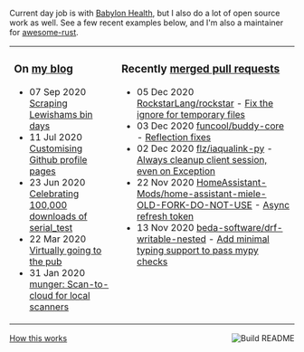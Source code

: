 Current day job is with [Babylon Health](https://github.com/babylonhealth), but I also do a lot of open source work as well. See a few recent examples below, and I'm also a maintainer for [awesome-rust](https://github.com/rust-unofficial/awesome-rust).

<table><tr><td valign="top">

### On [my blog](https://tevps.net/blog)
<!-- blog starts -->
* 07 Sep 2020 [Scraping Lewishams bin days](https://tevps.net/blog/2020/9/7/scraping-lewishams-bin-days/)
* 11 Jul 2020 [Customising Github profile pages](https://tevps.net/blog/2020/7/11/customising-github-profile-pages/)
* 23 Jun 2020 [Celebrating 100,000 downloads of serial_test](https://tevps.net/blog/2020/6/23/celebrating-100000-downloads-serial_test/)
* 22 Mar 2020 [Virtually going to the pub](https://tevps.net/blog/2020/3/22/virtually-going-pub/)
* 31 Jan 2020 [munger: Scan-to-cloud for local scanners](https://tevps.net/blog/2020/1/31/munger-scan-to-cloud-for-local-scanners/)
<!-- blog ends -->

</td><td valign="top">

### Recently [merged pull requests](https://github.com/search?o=desc&q=is%3Apr+author%3Apalfrey+-user%3Apalfrey+is%3Amerged+is%3Apublic&s=created&type=Issues)

<!-- prs starts -->
* 05 Dec 2020 [RockstarLang/rockstar](https://github.com/RockstarLang/rockstar) - [Fix the ignore for temporary files](https://github.com/RockstarLang/rockstar/pull/220)
* 03 Dec 2020 [funcool/buddy-core](https://github.com/funcool/buddy-core) - [Reflection fixes](https://github.com/funcool/buddy-core/pull/53)
* 02 Dec 2020 [flz/iaqualink-py](https://github.com/flz/iaqualink-py) - [Always cleanup client session, even on Exception](https://github.com/flz/iaqualink-py/pull/7)
* 22 Nov 2020 [HomeAssistant-Mods/home-assistant-miele-OLD-FORK-DO-NOT-USE](https://github.com/HomeAssistant-Mods/home-assistant-miele-OLD-FORK-DO-NOT-USE) - [Async refresh token](https://github.com/HomeAssistant-Mods/home-assistant-miele-OLD-FORK-DO-NOT-USE/pull/9)
* 13 Nov 2020 [beda-software/drf-writable-nested](https://github.com/beda-software/drf-writable-nested) - [Add minimal typing support to pass mypy checks](https://github.com/beda-software/drf-writable-nested/pull/127)
<!-- prs ends -->

</td></tr></table>

<a href="https://github.com/palfrey/palfrey/actions"><img src="https://github.com/palfrey/palfrey/workflows/Build%20README/badge.svg?branch=master" align="right" alt="Build README"></a> <a href="https://tevps.net/blog/2020/7/11/customising-github-profile-pages/">How this works</a>
